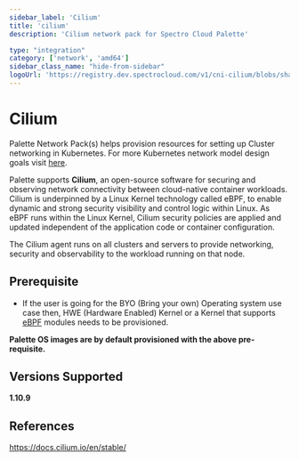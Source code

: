 ```yaml
---
sidebar_label: 'Cilium'
title: 'cilium'
description: 'Cilium network pack for Spectro Cloud Palette'

type: "integration"
category: ['network', 'amd64']
sidebar_class_name: "hide-from-sidebar"
logoUrl: 'https://registry.dev.spectrocloud.com/v1/cni-cilium/blobs/sha256:dbc239ac739ea2939ef41dd0743b82281bc82c360326cd7c536f73f0053e2cd2?type=image/png'
---
```






# Cilium

Palette Network Pack(s) helps provision resources for setting up Cluster networking in Kubernetes. For more Kubernetes network model design goals visit [here](https://kubernetes.io/docs/concepts/cluster-administration/networking/#the-kubernetes-network-model).

Palette supports **Cilium**, an open-source software for securing and observing network connectivity between cloud-native container workloads. Cilium is underpinned by a Linux Kernel technology called eBPF, to enable dynamic and strong security visibility and control logic within Linux. As eBPF runs within the Linux Kernel, Cilium security policies are applied and updated independent of the application code or container configuration.

The Cilium agent runs on all clusters and servers to provide networking, security and observability to the workload running on that node.

## Prerequisite

* If the user is going for the BYO (Bring your own) Operating system use case then, HWE (Hardware Enabled) Kernel or a Kernel that supports [eBPF](https://ebpf.io/) modules needs to be provisioned.

**Palette OS images are by default provisioned with the above pre-requisite.**

## Versions Supported

<Tabs>

<TabItem label="1.10.x" value="1.10.x">

**1.10.9**

</TabItem>

</Tabs>


## References

https://docs.cilium.io/en/stable/
